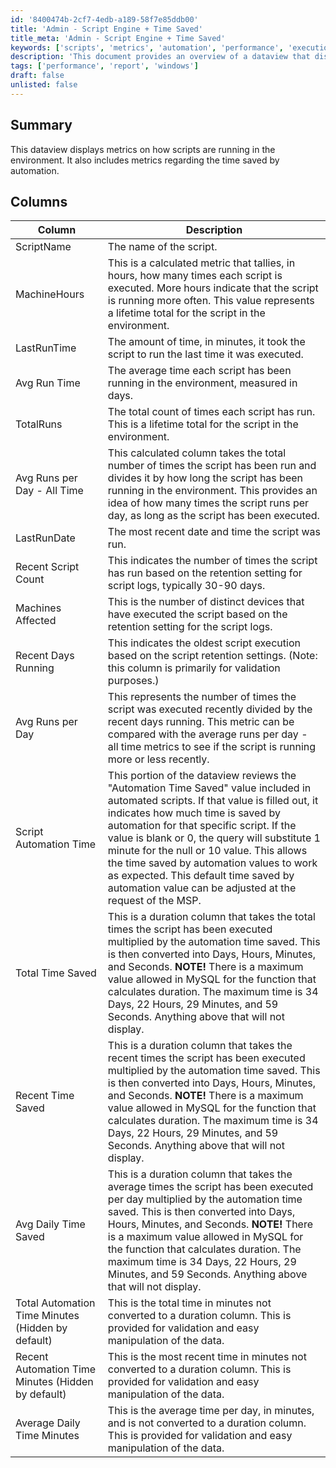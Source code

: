 ```yaml
---
id: '8400474b-2cf7-4edb-a189-58f7e85ddb00'
title: 'Admin - Script Engine + Time Saved'
title_meta: 'Admin - Script Engine + Time Saved'
keywords: ['scripts', 'metrics', 'automation', 'performance', 'execution']
description: 'This document provides an overview of a dataview that displays metrics on script execution within the environment, including time saved by automation and various performance metrics.'
tags: ['performance', 'report', 'windows']
draft: false
unlisted: false
---
```


## Summary

This dataview displays metrics on how scripts are running in the environment. It also includes metrics regarding the time saved by automation.

## Columns

| Column                                   | Description                                                                                                                                                                                                                                                   |
|------------------------------------------|---------------------------------------------------------------------------------------------------------------------------------------------------------------------------------------------------------------------------------------------------------------|
| ScriptName                               | The name of the script.                                                                                                                                                                                                                                       |
| MachineHours                             | This is a calculated metric that tallies, in hours, how many times each script is executed. More hours indicate that the script is running more often. This value represents a lifetime total for the script in the environment.                                   |
| LastRunTime                              | The amount of time, in minutes, it took the script to run the last time it was executed.                                                                                                                                                                     |
| Avg Run Time                             | The average time each script has been running in the environment, measured in days.                                                                                                                                                                         |
| TotalRuns                                | The total count of times each script has run. This is a lifetime total for the script in the environment.                                                                                                                                                    |
| Avg Runs per Day - All Time             | This calculated column takes the total number of times the script has been run and divides it by how long the script has been running in the environment. This provides an idea of how many times the script runs per day, as long as the script has been executed. |
| LastRunDate                              | The most recent date and time the script was run.                                                                                                                                                                                                             |
| Recent Script Count                      | This indicates the number of times the script has run based on the retention setting for script logs, typically 30-90 days.                                                                                                                                 |
| Machines Affected                        | This is the number of distinct devices that have executed the script based on the retention setting for the script logs.                                                                                                                                   |
| Recent Days Running                      | This indicates the oldest script execution based on the script retention settings. (Note: this column is primarily for validation purposes.)                                                                                                                  |
| Avg Runs per Day                        | This represents the number of times the script was executed recently divided by the recent days running. This metric can be compared with the average runs per day - all time metrics to see if the script is running more or less recently.                       |
| Script Automation Time                   | This portion of the dataview reviews the "Automation Time Saved" value included in automated scripts. If that value is filled out, it indicates how much time is saved by automation for that specific script. If the value is blank or 0, the query will substitute 1 minute for the null or 10 value. This allows the time saved by automation values to work as expected. This default time saved by automation value can be adjusted at the request of the MSP. |
| Total Time Saved                         | This is a duration column that takes the total times the script has been executed multiplied by the automation time saved. This is then converted into Days, Hours, Minutes, and Seconds. **NOTE!** There is a maximum value allowed in MySQL for the function that calculates duration. The maximum time is 34 Days, 22 Hours, 29 Minutes, and 59 Seconds. Anything above that will not display. |
| Recent Time Saved                        | This is a duration column that takes the recent times the script has been executed multiplied by the automation time saved. This is then converted into Days, Hours, Minutes, and Seconds. **NOTE!** There is a maximum value allowed in MySQL for the function that calculates duration. The maximum time is 34 Days, 22 Hours, 29 Minutes, and 59 Seconds. Anything above that will not display. |
| Avg Daily Time Saved                     | This is a duration column that takes the average times the script has been executed per day multiplied by the automation time saved. This is then converted into Days, Hours, Minutes, and Seconds. **NOTE!** There is a maximum value allowed in MySQL for the function that calculates duration. The maximum time is 34 Days, 22 Hours, 29 Minutes, and 59 Seconds. Anything above that will not display. |
| Total Automation Time Minutes (Hidden by default) | This is the total time in minutes not converted to a duration column. This is provided for validation and easy manipulation of the data.                                                                                                                      |
| Recent Automation Time Minutes (Hidden by default) | This is the most recent time in minutes not converted to a duration column. This is provided for validation and easy manipulation of the data.                                                                                                                  |
| Average Daily Time Minutes               | This is the average time per day, in minutes, and is not converted to a duration column. This is provided for validation and easy manipulation of the data.                                                                                                   |



